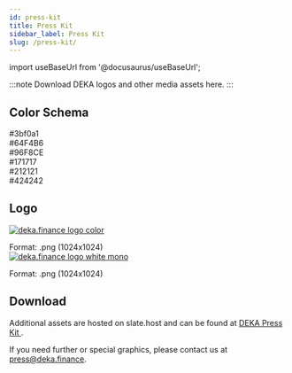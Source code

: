 ```yaml
---
id: press-kit
title: Press Kit
sidebar_label: Press Kit
slug: /press-kit/
---
```


import useBaseUrl from '@docusaurus/useBaseUrl';

:::note 
Download DEKA logos and other media assets here.
:::

## Color Schema

<div className="container">
  <div className="row">
    <div className="col">
        <div
            style={{
            display: 'flex',
            backgroundColor: '#3bf0a1',
            height: '64px',
            }}
        />
        <div className="text-center">#3bf0a1</div>
    </div>
    <div className="col">
        <div
            style={{
            display: 'flex',
            backgroundColor: '#64F4B6',
            height: '64px',
            }}
        />
        <div className="text-center">#64F4B6</div>
    </div>
    <div className="col">
        <div
            style={{
            display: 'flex',
            backgroundColor: '#96F8CE',
            height: '64px',
            }}
        />
        <div className="text-center">#96F8CE</div>
    </div>
  </div>
  <div className="row">
    <div className="col">
        <div
            style={{
            display: 'flex',
            backgroundColor: '#171717',
            height: '64px',
            }}
        />
        <div className="text-center">#171717</div>
    </div>
    <div className="col">
        <div
            style={{
            display: 'flex',
            backgroundColor: '#212121',
            height: '64px',
            }}
        />
        <div className="text-center">#212121</div>
    </div>
    <div className="col">
        <div
            style={{
            display: 'flex',
            backgroundColor: '#424242',
            height: '64px',
            }}
        />
        <div className="text-center">#424242</div>
    </div>
  </div>
</div>

## Logo

<div className="container">
  <div className="row">
    <div className="col">
        <a href="https://deka.finance">
            <img src={useBaseUrl('/img/logo_1024_color.png')} alt="deka.finance logo color" style={{
                width: '256px',
            }} />
        </a>
        <p></p>
        <div className="text-center">Format: .png (1024x1024)</div>
    </div>
    <div className="col">
        <a href="https://deka.finance">
            <img src={useBaseUrl('/img/logo_1024_white.png')} alt="deka.finance logo white mono" style={{
                width: '256px',
            }} />
        </a>
        <p></p>
        <div className="text-center">Format: .png (1024x1024)</div>
    </div>
  </div>
</div>

## Download
<div className="container">
<div className="row">
    <p>Additional assets are hosted on slate.host and can be found at <a href="https://slate.host/dekafinance/deka-press-kit">
        DEKA Press Kit
    </a>.</p>
    
  </div>
</div>

<div
style={{
display: 'flex',
height: '64px',
}} />

If you need further or special graphics, please contact us at <press@deka.finance>.
